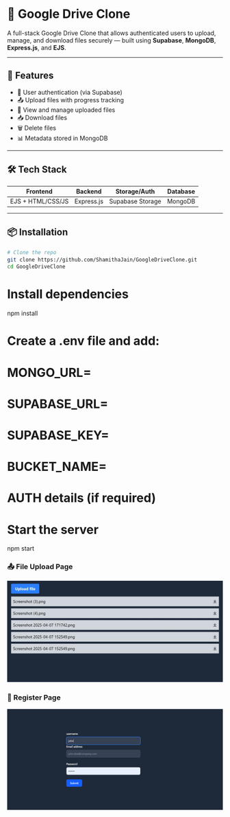 # 📁 Google Drive Clone

A full-stack Google Drive Clone that allows authenticated users to upload, manage, and download files securely — built using **Supabase**, **MongoDB**, **Express.js**, and **EJS**.

---

## 🚀 Features

- 🔐 User authentication (via Supabase)
- 📤 Upload files with progress tracking
- 📂 View and manage uploaded files
- 📥 Download files
- 🗑️ Delete files
- 📊 Metadata stored in MongoDB

---

## 🛠️ Tech Stack

| Frontend     | Backend       | Storage/Auth     | Database  |
|--------------|---------------|------------------|-----------|
| EJS + HTML/CSS/JS | Express.js     | Supabase Storage  | MongoDB   |

---


## 📦 Installation

```bash
# Clone the repo
git clone https://github.com/ShamithaJain/GoogleDriveClone.git
cd GoogleDriveClone
```
# Install dependencies
npm install

# Create a .env file and add:
# MONGO_URL=
# SUPABASE_URL=
# SUPABASE_KEY=
# BUCKET_NAME=
# AUTH details (if required)

# Start the server
npm start

### 📤 File Upload Page
![File Upload](./fileupload.jpeg)

### 📝 Register Page
![Register Page](./register.png)

